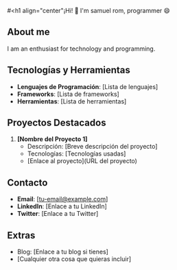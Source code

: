 #<h1 align="center"¡Hi! 👋 I'm samuel rom, programmer :smile:</h1>
## About me
I am an enthusiast for technology and programming. 

## Tecnologías y Herramientas
- **Lenguajes de Programación**: [Lista de lenguajes]
- **Frameworks**: [Lista de frameworks]
- **Herramientas**: [Lista de herramientas]

## Proyectos Destacados
1. **[Nombre del Proyecto 1]**
   - Descripción: [Breve descripción del proyecto]
   - Tecnologías: [Tecnologías usadas]
   - [Enlace al proyecto](URL del proyecto)

## Contacto
- **Email**: [tu-email@example.com]
- **LinkedIn**: [Enlace a tu LinkedIn]
- **Twitter**: [Enlace a tu Twitter]

## Extras
- Blog: [Enlace a tu blog si tienes]
- [Cualquier otra cosa que quieras incluir]
